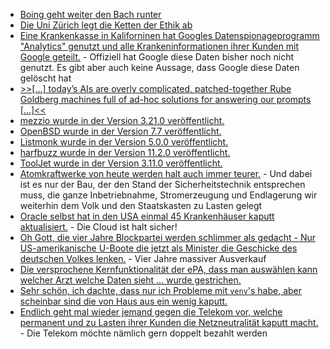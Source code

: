 * [Boing geht weiter den Bach runter](https://blog.fefe.de/?ts=96f0d446)
* [Die Uni Zürich legt die Ketten der Ethik ab](https://blog.fefe.de/?ts=96f0d14a)
* [Eine Krankenkasse in Kaliforninen hat Googles Datenspionageprogramm "Analytics" genutzt und alle Krankeninformationen ihrer Kunden mit Google geteilt.](https://blog.fefe.de/?ts=96f0cd50) - Offiziell hat Google diese Daten bisher noch nicht genutzt. Es gibt aber auch keine Aussage, dass Google diese Daten gelöscht hat
* [>>[...] today’s AIs are overly complicated, patched-together Rube Goldberg machines full of ad-hoc solutions for answering our prompts [...]<<](https://blog.fefe.de/?ts=96f33d33)
* [mezzio wurde in der Version 3.21.0 veröffentlicht.](https://github.com/mezzio/mezzio/releases/tag/3.21.0)
* [OpenBSD wurde in der Version 7.7 veröffentlicht.](https://www.phoronix.com/news/OpenBSD-7.7-Released)
* [Listmonk wurde in der Version 5.0.0 veröffentlicht.](https://github.com/knadh/listmonk/releases/tag/v5.0.0)
* [harfbuzz wurde in der Version 11.2.0 veröffentlicht.](https://github.com/harfbuzz/harfbuzz/releases/tag/11.2.0)
* [ToolJet wurde in der Version 3.11.0 veröffentlicht.](https://github.com/ToolJet/ToolJet/releases/tag/v3.11.0)
* [Atomkraftwerke von heute werden halt auch immer teurer.](https://blog.fefe.de/?ts=96ee6ebb) - Und dabei ist es nur der Bau, der den Stand der Sicherheitstechnik entsprechen muss, die ganze Inbetriebnahme, Stromerzeugung und Endlagerung wir weiterhin dem Volk und den Staatskasten zu Lasten gelegt
* [Oracle selbst hat in den USA einmal 45 Krankenhäuser kaputt aktualisiert.](https://blog.fefe.de/?ts=96ee6342) - Die Cloud ist halt sicher!
* [Oh Gott, die vier Jahre Blockpartei werden schlimmer als gedacht - Nur US-amerikanische U-Boote die jetzt als Minister die Geschicke des deutschen Volkes lenken.](https://blog.fefe.de/?ts=96f1a86d) - Vier Jahre massiver Ausverkauf
* [Die versprochene Kernfunktionalität der ePA, dass man auswählen kann welcher Arzt welche Daten sieht ... wurde gestrichen.](https://blog.fefe.de/?ts=96f19dd2)
* [Sehr schön, ich dachte, dass nur ich Probleme mit `venv`'s habe, aber scheinbar sind die von Haus aus ein wenig kaputt.](https://utcc.utoronto.ca/~cks/space/blog/python/VenvsReplaceNotUpdate)
* [Endlich geht mal wieder jemand gegen die Telekom vor, welche permanent und zu Lasten ihrer Kunden die Netzneutralität kaputt macht.](https://netzpolitik.org/2025/netzneutralitaet-beschwerde-gegen-telekom-wegen-absichtlicher-netzbremse/) - Die Telekom möchte nämlich gern doppelt bezahlt werden
